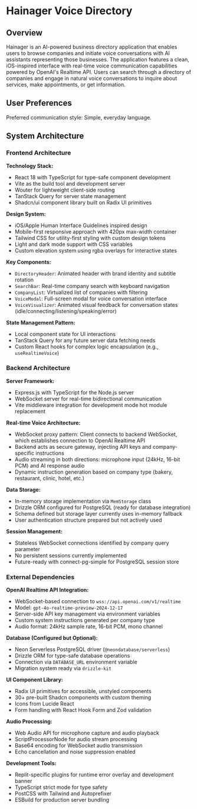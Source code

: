 # Hainager Voice Directory

## Overview

Hainager is an AI-powered business directory application that enables users to browse companies and initiate voice conversations with AI assistants representing those businesses. The application features a clean, iOS-inspired interface with real-time voice communication capabilities powered by OpenAI's Realtime API. Users can search through a directory of companies and engage in natural voice conversations to inquire about services, make appointments, or get information.

## User Preferences

Preferred communication style: Simple, everyday language.

## System Architecture

### Frontend Architecture

**Technology Stack:**
- React 18 with TypeScript for type-safe component development
- Vite as the build tool and development server
- Wouter for lightweight client-side routing
- TanStack Query for server state management
- Shadcn/ui component library built on Radix UI primitives

**Design System:**
- iOS/Apple Human Interface Guidelines inspired design
- Mobile-first responsive approach with 420px max-width container
- Tailwind CSS for utility-first styling with custom design tokens
- Light and dark mode support with CSS variables
- Custom elevation system using rgba overlays for interactive states

**Key Components:**
- `DirectoryHeader`: Animated header with brand identity and subtitle rotation
- `SearchBar`: Real-time company search with keyboard navigation
- `CompanyList`: Virtualized list of companies with filtering
- `VoiceModal`: Full-screen modal for voice conversation interface
- `VoiceVisualizer`: Animated visual feedback for conversation states (idle/connecting/listening/speaking/error)

**State Management Pattern:**
- Local component state for UI interactions
- TanStack Query for any future server data fetching needs
- Custom React hooks for complex logic encapsulation (e.g., `useRealtimeVoice`)

### Backend Architecture

**Server Framework:**
- Express.js with TypeScript for the Node.js server
- WebSocket server for real-time bidirectional communication
- Vite middleware integration for development mode hot module replacement

**Real-time Voice Architecture:**
- WebSocket proxy pattern: Client connects to backend WebSocket, which establishes connection to OpenAI Realtime API
- Backend acts as secure gateway, injecting API keys and company-specific instructions
- Audio streaming in both directions: microphone input (24kHz, 16-bit PCM) and AI response audio
- Dynamic instruction generation based on company type (bakery, restaurant, clinic, hotel, etc.)

**Data Storage:**
- In-memory storage implementation via `MemStorage` class
- Drizzle ORM configured for PostgreSQL (ready for database integration)
- Schema defined but storage layer currently uses in-memory fallback
- User authentication structure prepared but not actively used

**Session Management:**
- Stateless WebSocket connections identified by company query parameter
- No persistent sessions currently implemented
- Future-ready with connect-pg-simple for PostgreSQL session store

### External Dependencies

**OpenAI Realtime API Integration:**
- WebSocket-based connection to `wss://api.openai.com/v1/realtime`
- Model: `gpt-4o-realtime-preview-2024-12-17`
- Server-side API key management via environment variables
- Custom system instructions generated per company type
- Audio format: 24kHz sample rate, 16-bit PCM, mono channel

**Database (Configured but Optional):**
- Neon Serverless PostgreSQL driver (`@neondatabase/serverless`)
- Drizzle ORM for type-safe database operations
- Connection via `DATABASE_URL` environment variable
- Migration system ready via `drizzle-kit`

**UI Component Library:**
- Radix UI primitives for accessible, unstyled components
- 30+ pre-built Shadcn components with custom theming
- Icons from Lucide React
- Form handling with React Hook Form and Zod validation

**Audio Processing:**
- Web Audio API for microphone capture and audio playback
- ScriptProcessorNode for audio stream processing
- Base64 encoding for WebSocket audio transmission
- Echo cancellation and noise suppression enabled

**Development Tools:**
- Replit-specific plugins for runtime error overlay and development banner
- TypeScript strict mode for type safety
- PostCSS with Tailwind and Autoprefixer
- ESBuild for production server bundling